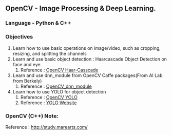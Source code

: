 ## OpenCV - Image Processing & Deep Learning.

### Language - Python & C++

### Objectives
1. Learn how to use basic operations on image/video, such as cropping, resizing, and splitting the channels
2. Learn and use basic object detection : Haarcascade Object Detection on face and eye.
   1. Reference : [OpenCV Haar-Casscade](https://docs.opencv.org/3.4/db/d28/tutorial_cascade_classifier.html)
3. Learn and use dnn_module from OpenCV Caffe packages(From AI Lab from Berkely) 
   1. Reference : [OpenCV_dnn_module](https://docs.opencv.org/master/d2/d58/tutorial_table_of_content_dnn.html)
4. Learn how to use YOLO for object detection
   1. Reference : [OpenCV YOLO](https://docs.opencv.org/master/da/d9d/tutorial_dnn_yolo.html)
   2. Reference : [YOLO Website](https://pjreddie.com/darknet/yolo/)

### OpenCV (C++) Note:
Reference : http://study.marearts.com/
